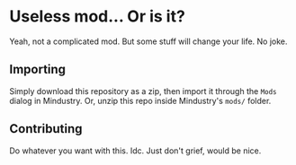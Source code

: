 # Useless mod... Or is it?
Yeah, not a complicated mod. But some stuff will change your life. No joke.

## Importing

Simply download this repository as a zip, then import it through the `Mods` dialog in Mindustry. Or, unzip this repo inside Mindustry's `mods/` folder.

## Contributing

Do whatever you want with this. Idc. Just don't grief, would be nice.
